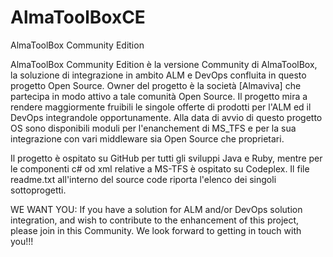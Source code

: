 # AlmaToolBoxCE
AlmaToolBox Community Edition

AlmaToolBox Community Edition è la versione Community di AlmaToolBox, la soluzione di integrazione in ambito ALM e DevOps confluita in questo progetto Open Source. Owner del progetto è la società [Almaviva] che partecipa in modo attivo a tale comunità Open Source. Il progetto mira a rendere maggiormente fruibili le singole offerte di prodotti per l'ALM ed il DevOps integrandole opportunamente. Alla data di avvio di questo progetto OS sono disponibili moduli per l'enanchement di MS_TFS e per la sua integrazione con vari middleware sia Open Source che proprietari.

Il progetto è ospitato su GitHub per tutti gli sviluppi Java e Ruby, mentre per le componenti c# od xml relative a MS-TFS è ospitato su Codeplex. Il file readme.txt all'interno del source code riporta l'elenco dei singoli sottoprogetti.


WE WANT YOU:
If you have a solution for ALM and/or DevOps solution integration, and wish to contribute to the enhancement of this project, please join in this Community. We look forward to getting in touch with you!!!
